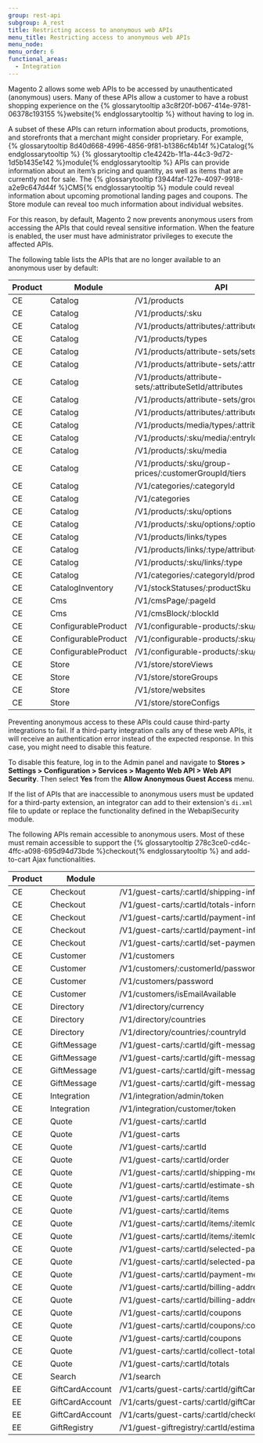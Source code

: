 ```yaml
---
group: rest-api
subgroup: A_rest
title: Restricting access to anonymous web APIs
menu_title: Restricting access to anonymous web APIs
menu_node:
menu_order: 6
functional_areas:
  - Integration
---
```


Magento 2 allows some web APIs to be accessed by unauthenticated (anonymous) users. Many of these APIs allow a customer to have a robust shopping experience on the {% glossarytooltip a3c8f20f-b067-414e-9781-06378c193155 %}website{% endglossarytooltip %} without having to log in.

A subset of these APIs can return information about products, promotions, and storefronts that a merchant might consider proprietary. For example, {% glossarytooltip 8d40d668-4996-4856-9f81-b1386cf4b14f %}Catalog{% endglossarytooltip %} {% glossarytooltip c1e4242b-1f1a-44c3-9d72-1d5b1435e142 %}module{% endglossarytooltip %} APIs can provide information about an item’s pricing and quantity, as well as items that are currently not for sale. The {% glossarytooltip f3944faf-127e-4097-9918-a2e9c647d44f %}CMS{% endglossarytooltip %} module could reveal information about upcoming promotional landing pages and coupons. The Store module can reveal too much information about individual websites.

For this reason, by default, Magento 2 now prevents anonymous users from accessing the APIs that could reveal sensitive information.  When the feature is enabled, the user must have administrator privileges to execute the affected APIs.

The following table lists the APIs that are no longer available to an anonymous user by default:

| Product | Module | API | Action |
| --- | --- | --- | --- |
| CE | Catalog | /V1/products | GET |
| CE | Catalog | /V1/products/:sku | GET |
| CE | Catalog | /V1/products/attributes/:attributeCode | GET |
| CE | Catalog | /V1/products/types | GET |
| CE | Catalog | /V1/products/attribute-sets/sets/list | GET |
| CE | Catalog | /V1/products/attribute-sets/:attributeSetId | GET |
| CE | Catalog | /V1/products/attribute-sets/:attributeSetId/attributes | GET |
| CE | Catalog | /V1/products/attribute-sets/groups/list | GET |
| CE | Catalog | /V1/products/attributes/:attributeCode/options | GET |
| CE | Catalog | /V1/products/media/types/:attributeSetName | GET |
| CE | Catalog | /V1/products/:sku/media/:entryId | GET |
| CE | Catalog | /V1/products/:sku/media | GET |
| CE | Catalog | /V1/products/:sku/group-prices/:customerGroupId/tiers | GET |
| CE | Catalog | /V1/categories/:categoryId | GET |
| CE | Catalog | /V1/categories | GET |
| CE | Catalog | /V1/products/:sku/options | GET |
| CE | Catalog | /V1/products/:sku/options/:optionId | GET |
| CE | Catalog | /V1/products/links/types | GET |
| CE | Catalog | /V1/products/links/:type/attributes | GET |
| CE | Catalog | /V1/products/:sku/links/:type | GET |
| CE | Catalog | /V1/categories/:categoryId/products | GET |
| CE | CatalogInventory | /V1/stockStatuses/:productSku | GET |
| CE | Cms | /V1/cmsPage/:pageId | GET |
| CE | Cms | /V1/cmsBlock/:blockId | GET |
| CE | ConfigurableProduct | /V1/configurable-products/:sku/children | GET |
| CE | ConfigurableProduct | /V1/configurable-products/:sku/options/:id | GET |
| CE | ConfigurableProduct | /V1/configurable-products/:sku/options/all | GET |
| CE | Store | /V1/store/storeViews | GET |
| CE | Store | /V1/store/storeGroups | GET |
| CE | Store | /V1/store/websites | GET |
| CE | Store | /V1/store/storeConfigs | GET |

<div class="bs-callout bs-callout-warning" markdown="1">
Preventing anonymous access to these APIs could cause third-party integrations to fail. If a third-party integration calls any of these web APIs, it will receive an authentication error instead of the expected response. In this case, you might need to disable this feature.

To disable this feature, log in to the Admin panel and navigate to **Stores > Settings > Configuration > Services > Magento Web API > Web API Security**. Then select **Yes** from the **Allow Anonymous Guest Access** menu.
</div>


If the list of APIs that are inaccessible to anonymous users must be updated for a third-party extension, an integrator can add to their extension's `di.xml` file to update or replace the functionality defined in the WebapiSecurity module.

The following APIs remain accessible to anonymous users. Most of these must remain accessible to support the {% glossarytooltip 278c3ce0-cd4c-4ffc-a098-695d94d73bde %}checkout{% endglossarytooltip %} and add-to-cart Ajax functionalities.

| Product | Module | API | Action |
| --- | --- | --- | --- |
| CE | Checkout | /V1/guest-carts/:cartId/shipping-information | POST |
| CE | Checkout | /V1/guest-carts/:cartId/totals-information | POST |
| CE | Checkout | /V1/guest-carts/:cartId/payment-information | POST |
| CE | Checkout | /V1/guest-carts/:cartId/payment-information | GET |
| CE | Checkout | /V1/guest-carts/:cartId/set-payment-information | POST |
| CE | Customer | /V1/customers | POST |
| CE | Customer | /V1/customers/:customerId/password/resetLinkToken/:resetPasswordLinkToken | GET |
| CE | Customer | /V1/customers/password | PUT |
| CE | Customer | /V1/customers/isEmailAvailable | POST |
| CE | Directory | /V1/directory/currency | GET |
| CE | Directory | /V1/directory/countries | GET |
| CE | Directory | /V1/directory/countries/:countryId | GET |
| CE | GiftMessage | /V1/guest-carts/:cartId/gift-message | GET |
| CE | GiftMessage | /V1/guest-carts/:cartId/gift-message/:itemId | GET |
| CE | GiftMessage | /V1/guest-carts/:cartId/gift-message | POST |
| CE | GiftMessage | /V1/guest-carts/:cartId/gift-message/:itemId | POST |
| CE | Integration | /V1/integration/admin/token | POST |
| CE | Integration | /V1/integration/customer/token | POST |
| CE | Quote | /V1/guest-carts/:cartId | GET |
| CE | Quote | /V1/guest-carts | POST |
| CE | Quote | /V1/guest-carts/:cartId | PUT |
| CE | Quote | /V1/guest-carts/:cartId/order | PUT |
| CE | Quote | /V1/guest-carts/:cartId/shipping-methods | GET |
| CE | Quote | /V1/guest-carts/:cartId/estimate-shipping-methods | POST |
| CE | Quote | /V1/guest-carts/:cartId/items | GET |
| CE | Quote | /V1/guest-carts/:cartId/items | POST |
| CE | Quote | /V1/guest-carts/:cartId/items/:itemId | PUT |
| CE | Quote | /V1/guest-carts/:cartId/items/:itemId | DELETE |
| CE | Quote | /V1/guest-carts/:cartId/selected-payment-method | GET |
| CE | Quote | /V1/guest-carts/:cartId/selected-payment-method | PUT |
| CE | Quote | /V1/guest-carts/:cartId/payment-methods | GET |
| CE | Quote | /V1/guest-carts/:cartId/billing-address | GET |
| CE | Quote | /V1/guest-carts/:cartId/billing-address | POST |
| CE | Quote | /V1/guest-carts/:cartId/coupons | GET |
| CE | Quote | /V1/guest-carts/:cartId/coupons/:couponCode | PUT |
| CE | Quote | /V1/guest-carts/:cartId/coupons | DELETE |
| CE | Quote | /V1/guest-carts/:cartId/collect-totals | PUT |
| CE | Quote | /V1/guest-carts/:cartId/totals | GET |
| CE | Search | /V1/search | GET |
| EE | GiftCardAccount | /V1/carts/guest-carts/:cartId/giftCards/:giftCardCode | DELETE |
| EE | GiftCardAccount | /V1/carts/guest-carts/:cartId/giftCards | POST |
| EE | GiftCardAccount | /V1/carts/guest-carts/:cartId/checkGiftCard/:giftCardCode | GET |
| EE | GiftRegistry | /V1/guest-giftregistry/:cartId/estimate-shipping-methods | POST |
